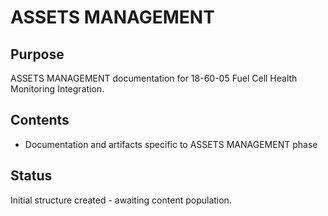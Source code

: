 # ASSETS MANAGEMENT

## Purpose
ASSETS MANAGEMENT documentation for 18-60-05 Fuel Cell Health Monitoring Integration.

## Contents
- Documentation and artifacts specific to ASSETS MANAGEMENT phase

## Status
Initial structure created - awaiting content population.
